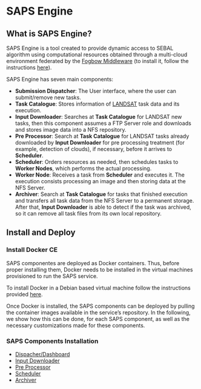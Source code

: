 # SAPS Engine
## What is SAPS Engine?
  SAPS Engine is a tool created to provide dynamic access to SEBAL algorithm using computational resources obtained through a multi-cloud environment federated by the [Fogbow Middleware](http://www.fogbowcloud.org) (to install it, follow the instructions [here](http://www.fogbowcloud.org/the-big-picture.html)).
  
  SAPS Engine has seven main components:
  - **Submission Dispatcher**: The User interface, where the user can submit/remove new tasks.
  - **Task Catalogue**: Stores information of [LANDSAT](https://landsat.usgs.gov/) task data and its execution.
  - **Input Downloader**: Searches at **Task Catalogue** for LANDSAT new tasks, then this component assumes a FTP  Server role and downloads and stores image data into a NFS repository.
  - **Pre Processor**: Search at **Task Catalogue** for LANDSAT tasks already downloaded by **Input Downloader** for pre processing treatment (for example, detection of clouds), if necessary, before it arrives to **Scheduler**.
 - **Scheduler**: Orders resources as needed, then schedules tasks to **Worker Nodes**, which performs the actual processing.
  - **Worker Node**: Receives a task from **Scheduler** and executes it. The execution consists processing an image and then storing data at the NFS Server.
  - **Archiver**: Search at **Task Catalogue** for tasks that finished execution and transfers all task data from the NFS Server to a permanent storage. After that, **Input Downloader** is able to detect if the task was archived, so it can remove all task files from its own local repository.

## Install and Deploy
### Install Docker CE
SAPS componentes are deployed as Docker containers. Thus, before proper installing them, Docker needs to be installed in the virtual machines provisioned to run the SAPS service. 

To install Docker in a Debian based virtual machine follow the instructions provided [here](docs/container-install.md).

Once Docker is installed, the SAPS components can be deployed by pulling the container images available in the service’s repository. In the following, we show how this can be done, for each SAPS component, as well as the necessary customizations made for these components.

### SAPS Components Installation
* [Dispacher/Dashboard](docs/dispacher-install.md)
* [Input Downloader](docs/input-downloader-install.md)
* [Pre Processor](docs/preprocessor-install.md)
* [Scheduler](docs/scheduler-install.md)
* [Archiver](docs/archiver-install.md)
